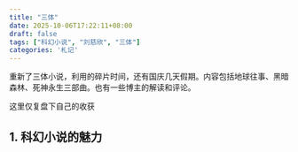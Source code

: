 ```yaml
---
title: "三体"
date: 2025-10-06T17:22:11+08:00
draft: false
tags: ["科幻小说", "刘慈欣", "三体"]
categories: '札记'
---
```


重新了三体小说，利用的碎片时间，还有国庆几天假期。内容包括地球往事、黑暗森林、死神永生三部曲。也有一些博主的解读和评论。

这里仅复盘下自己的收获

## 1. 科幻小说的魅力